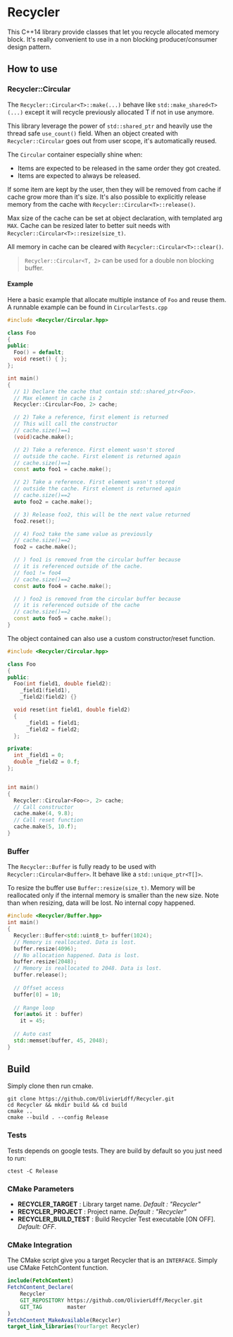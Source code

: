 # Recycler

This C++14 library provide classes that let you recycle allocated memory block. It's really convenient to use in a non blocking producer/consumer design pattern.

## How to use

### Recycler::Circular

The `Recycler::Circular<T>::make(...)` behave like `std::make_shared<T>(...)` except it will recycle previously allocated T if not in use anymore. 

This library leverage the power of `std::shared_ptr` and heavily use the thread safe `use_count()` field. When an object created with `Recycler::Circular` goes out from user scope, it's automatically reused.

The `Circular` container especially shine when:

* Items are expected to be released in the same order they got created.
* Items are expected to always be released.

If some item are kept by the user, then they will be removed from cache if cache grow more than it's size. It's also possible to explicitly release memory from the cache with `Recycler::Circular<T>::release()`.

Max size of the cache can be set at object declaration, with templated arg `MAX`. Cache can be resized later to better suit needs with `Recycler::Circular<T>::resize(size_t)`.

All memory in cache can be cleared with `Recycler::Circular<T>::clear()`.

> `Recycler::Circular<T, 2>` can be used for a double non blocking buffer.

#### Example

Here a basic example that allocate multiple instance of `Foo` and reuse them. A runnable example can be found in `CircularTests.cpp`

```cpp
#include <Recycler/Circular.hpp>

class Foo
{
public:
  Foo() = default;
  void reset() { };
};

int main()
{
  // 1) Declare the cache that contain std::shared_ptr<Foo>.
  // Max element in cache is 2
  Recycler::Circular<Foo, 2> cache;

  // 2) Take a reference, first element is returned
  // This will call the constructor
  // cache.size()==1
  (void)cache.make();

  // 2) Take a reference. First element wasn't stored
  // outside the cache. First element is returned again
  // cache.size()==1
  const auto foo1 = cache.make();

  // 2) Take a reference. First element wasn't stored
  // outside the cache. First element is returned again
  // cache.size()==2
  auto foo2 = cache.make();

  // 3) Release foo2, this will be the next value returned
  foo2.reset();

  // 4) Foo2 take the same value as previously
  // cache.size()==2
  foo2 = cache.make();

  // ) foo1 is removed from the circular buffer because
  // it is referenced outside of the cache.
  // foo1 != foo4
  // cache.size()==2
  const auto foo4 = cache.make();

  // ) foo2 is removed from the circular buffer because
  // it is referenced outside of the cache
  // cache.size()==2
  const auto foo5 = cache.make();
}
```

The object contained can also use a custom constructor/reset function.

```cpp
#include <Recycler/Circular.hpp>

class Foo
{
public:
  Foo(int field1, double field2):
    _field1(field1),
    _field2(field2) {}

  void reset(int field1, double field2)
  {
      _field1 = field1;
      _field2 = field2;
  };

private:
  int _field1 = 0;
  double _field2 = 0.f;
};


int main()
{
  Recycler::Circular<Foo<>, 2> cache;
  // Call constructor
  cache.make(4, 9.8);
  // Call reset function
  cache.make(5, 10.f);
}
```

### Buffer

The `Recycler::Buffer` is fully ready to be used with `Recycler::Circular<Buffer>`. It behave like a `std::unique_ptr<T[]>`. 

To resize the buffer use `Buffer::resize(size_t)`. Memory will be reallocated only if the internal memory is smaller than the new size. Note than when resizing, data will be lost. No internal copy happened.

```cpp
#include <Recycler/Buffer.hpp>
int main()
{
  Recycler::Buffer<std::uint8_t> buffer(1024);
  // Memory is reallocated. Data is lost.
  buffer.resize(4096);
  // No allocation happened. Data is lost.
  buffer.resize(2048);
  // Memory is reallocated to 2048. Data is lost.
  buffer.release();
    
  // Offset access
  buffer[0] = 10;
    
  // Range loop
  for(auto& it : buffer)
    it = 45;
    
  // Auto cast
  std::memset(buffer, 45, 2048);
}
```



## Build

Simply clone then run cmake.

```
git clone https://github.com/OlivierLdff/Recycler.git
cd Recycler && mkdir build && cd build
cmake ..
cmake --build . --config Release
```

### Tests

Tests depends on google tests. They are build by default so you just need to run:

```
ctest -C Release
```

### CMake Parameters

- **RECYCLER_TARGET** : Library target name. *Default : "Recycler"*
- **RECYCLER_PROJECT** : Project name. *Default : "Recycler"*
- **RECYCLER_BUILD_TEST** : Build Recycler Test executable [ON OFF]. *Default: OFF*.

### CMake Integration

The CMake script give you a target Recycler that is an `INTERFACE`. Simply use CMake FetchContent function.

```cmake
include(FetchContent)
FetchContent_Declare(
    Recycler
    GIT_REPOSITORY https://github.com/OlivierLdff/Recycler.git
    GIT_TAG        master
)
FetchContent_MakeAvailable(Recycler)
target_link_libraries(YourTarget Recycler)
```